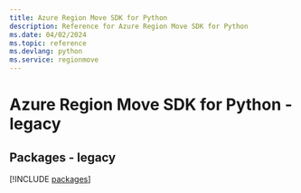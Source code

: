 ```yaml
---
title: Azure Region Move SDK for Python
description: Reference for Azure Region Move SDK for Python
ms.date: 04/02/2024
ms.topic: reference
ms.devlang: python
ms.service: regionmove
---
```

# Azure Region Move SDK for Python - legacy
## Packages - legacy
[!INCLUDE [packages](region-move-index.md)]